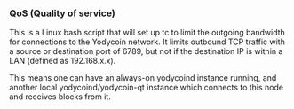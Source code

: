 ### QoS (Quality of service) ###

This is a Linux bash script that will set up tc to limit the outgoing bandwidth for connections to the Yodycoin network. It limits outbound TCP traffic with a source or destination port of 6789, but not if the destination IP is within a LAN (defined as 192.168.x.x).

This means one can have an always-on yodycoind instance running, and another local yodycoind/yodycoin-qt instance which connects to this node and receives blocks from it.
